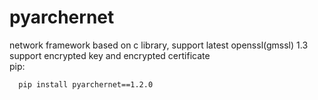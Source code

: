 # pyarchernet
network framework based on c library, support latest openssl(gmssl) 1.3 
support encrypted key and encrypted certificate  
pip:  
``` cmd
  pip install pyarchernet==1.2.0
``` 